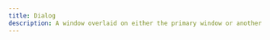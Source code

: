 ```yaml
---
title: Dialog
description: A window overlaid on either the primary window or another dialog window, rendering the content underneath inert.
---
```


<DocsPage 
    :title="frontmatter.title" 
    :description="frontmatter.description"
    path="views/components/Dialog.md">

</DocsPage>
